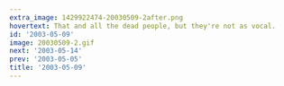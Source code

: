 ```yaml
---
extra_image: 1429922474-20030509-2after.png
hovertext: That and all the dead people, but they're not as vocal.
id: '2003-05-09'
image: 20030509-2.gif
next: '2003-05-14'
prev: '2003-05-05'
title: '2003-05-09'
---
```

